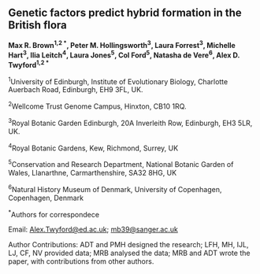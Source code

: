## Genetic factors predict hybrid formation in the British flora

<b>Max R. Brown<sup>1,2 *</sup>, Peter M. Hollingsworth<sup>3</sup>, Laura Forrest<sup>3</sup>, Michelle Hart<sup>3</sup>, Ilia Leitch<sup>4</sup>, Laura Jones<sup>5</sup>, Col Ford<sup>5</sup>, Natasha de Vere<sup>6</sup>, Alex D. Twyford<sup>1,2 *</sup></b>

<sup>1</sup>University of Edinburgh, Institute of Evolutionary Biology, Charlotte Auerbach Road, Edinburgh, EH9 3FL, UK.

<sup>2</sup>Wellcome Trust Genome Campus, Hinxton, CB10 1RQ.

<sup>3</sup>Royal Botanic Garden Edinburgh, 20A Inverleith Row, Edinburgh, EH3 5LR, UK.

<sup>4</sup>Royal Botanic Gardens, Kew, Richmond, Surrey, UK

<sup>5</sup>Conservation and Research Department, National Botanic Garden of Wales, Llanarthne, Carmarthenshire, SA32 8HG, UK

<sup>6</sup>Natural History Museum of Denmark, University of Copenhagen, Copenhagen, Denmark

<sup>*</sup>Authors for correspondece

Email: Alex.Twyford@ed.ac.uk; mb39@sanger.ac.uk

Author Contributions: ADT and PMH designed the research; LFH, MH, IJL, LJ, CF, NV provided data; MRB analysed the data; MRB and ADT wrote the paper, with contributions from other authors.

